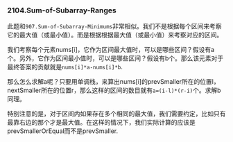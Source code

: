 ### 2104.Sum-of-Subarray-Ranges

此题和```907.Sum-of-Subarray-Minimums```非常相似。我们不是根据每个区间来考察它的最大值（或最小值）。而是根据根据最大值（或最小值）来考察对应的区间。

我们考察每个元素nums[i]，它作为区间最大值时，可以是哪些区间？假设有a个。另外，它作为区间最小值时，可以是哪些区间？假设有b个。那么该元素对于最终答案的贡献就是```nums[i]*a-nums[i]*b```.

那么怎么求解a呢？只要用单调栈，来算出nums[i]的prevSmaller所在的位置l，nextSmaller所在的位置r，那么这样的区间的数目就有```a=(i-l)*(r-i)```个。求解b同理。

特别注意的是，对于区间内如果存在多个相同的最大值，我们需要约定，比如只有最靠右边的那个才是最大值。在这样的情况下，我们实际计算的应该是prevSmallerOrEqual而不是prevSmaller.
